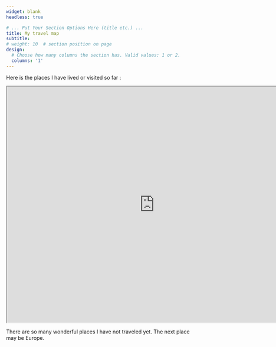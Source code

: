 ```yaml
---
widget: blank
headless: true

# ... Put Your Section Options Here (title etc.) ...
title: My travel map
subtitle:
# weight: 10  # section position on page
design:
  # Choose how many columns the section has. Valid values: 1 or 2.
  columns: '1'
---
```


Here is the places I have lived or visited so far :

<iframe src="https://www.google.com/maps/d/embed?mid=1ss9SHX29a1AYb2zxVx3YdQfudHw4Udqu" width="800" height="640"></iframe>

There are so many wonderful places I have not traveled yet. The next place may be Europe.
